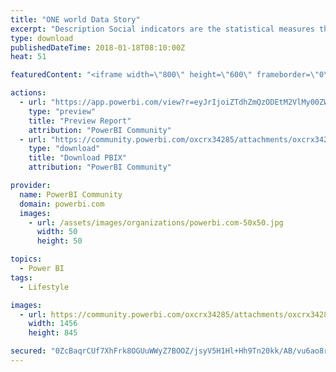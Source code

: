 ```yaml
---
title: "ONE world Data Story"
excerpt: "Description Social indicators are the statistical measures that describe social trends and conditions impacting on human well - being and overall"
type: download
publishedDateTime: 2018-01-18T08:10:00Z
heat: 51

featuredContent: "<iframe width=\"800\" height=\"600\" frameborder=\"0\" src=\"https://app.powerbi.com/view?r=eyJrIjoiZTdhZmQzODEtM2VlMy00ZWNmLWJmZmMtNjg0OTRiYjM3MzdkIiwidCI6IjZiZTA0Mzc4LTY3MjUtNGUwYS1iZTc3LTllYzIwMTZkZWMzZiIsImMiOjl9\"></iframe>"

actions:
  - url: "https://app.powerbi.com/view?r=eyJrIjoiZTdhZmQzODEtM2VlMy00ZWNmLWJmZmMtNjg0OTRiYjM3MzdkIiwidCI6IjZiZTA0Mzc4LTY3MjUtNGUwYS1iZTc3LTllYzIwMTZkZWMzZiIsImMiOjl9"
    type: "preview"
    title: "Preview Report"
    attribution: "PowerBI Community"
  - url: "https://community.powerbi.com/oxcrx34285/attachments/oxcrx34285/DataStoriesGallery/1496/2/ONEworld.pbix"
    type: "download"
    title: "Download PBIX"
    attribution: "PowerBI Community"

provider:
  name: PowerBI Community
  domain: powerbi.com
  images:
    - url: /assets/images/organizations/powerbi.com-50x50.jpg
      width: 50
      height: 50

topics:
  - Power BI
tags:
  - Lifestyle

images:
  - url: https://community.powerbi.com/oxcrx34285/attachments/oxcrx34285/DataStoriesGallery/1496/1/thumbnail.PNG
    width: 1456
    height: 845

secured: "0ZcBaqrCUf7XhFrk8OGUuWWyZ7BOOZ/jsyV5H1Hl+Hh9Tn20kk/AB/vu6ao8rgXl7XUfTtA/e4Jm1LWnsX9bnAv85Fta/nwSGu4424voMTSXrg4sVba3jpaS1rtLpxtIuXPPPTLAPybUVhn7Hu4tZoFG18n1Oblplxgmp3iyA3gY5/sNS35SRbBPnINwgjjafP2MaAoNJXM3VKgGmgoeOBe9BBCtalyw09gGtlDtAutJen1kkEAJcdUjCu1KAHFV3VPZqhQftvnR/CIqTpoDyZieZlI8qL2KIn9rk7DyOaamjX1egZLtLrVOM8tEMc3nV/R65OYn7tEUsqN5JpKIEUdNgg34Olx++gZSiRL5PXbPMPU4iY+eH/hPsukYo0Wr;AJYRZWPNNY+bUin/iq6ifQ=="
---
```


